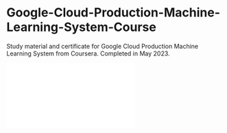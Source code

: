 # Google-Cloud-Production-Machine-Learning-System-Course


Study material and certificate for Google Cloud Production Machine Learning System from Coursera. Completed in May 2023.


![Certificate](certificate.pdf)
